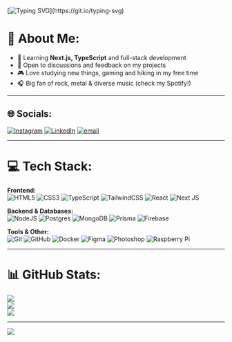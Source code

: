 [![Typing SVG](https://readme-typing-svg.demolab.com?font=Geist&weight=800&size=24&pause=2500&color=FFFFFF&width=500&height=50&lines=Hello%2C+I%E2%80%99m+Nikita.+Welcome+to+my+GitHub!)](https://git.io/typing-svg)

# 💫 About Me:
- 🌱 Learning **Next.js, TypeScript** and full-stack development  
- 💬 Open to discussions and feedback on my projects  
- 🎮 Love studying new things, gaming and hiking in my free time  
- 🎧 Big fan of rock, metal & diverse music (check my Spotify!)  

---

## 🌐 Socials:
[![Instagram](https://img.shields.io/badge/Instagram-%23E4405F.svg?logo=Instagram&logoColor=white)](https://instagram.com/rodionov.nn)
[![LinkedIn](https://img.shields.io/badge/LinkedIn-%230077B5.svg?logo=linkedin&logoColor=white)](https://linkedin.com/in/rodionov-nn)
[![email](https://img.shields.io/badge/Email-D14836?logo=gmail&logoColor=white)](mailto:rodionov.nmx@gmail.com)

---

# 💻 Tech Stack:

**Frontend:**  
![HTML5](https://img.shields.io/badge/html5-%23E34F26.svg?style=for-the-badge&logo=html5&logoColor=white)
![CSS3](https://img.shields.io/badge/css3-%231572B6.svg?style=for-the-badge&logo=css3&logoColor=white)
![TypeScript](https://img.shields.io/badge/typescript-%23007ACC.svg?style=for-the-badge&logo=typescript&logoColor=white)
![TailwindCSS](https://img.shields.io/badge/tailwindcss-%2338B2AC.svg?style=for-the-badge&logo=tailwind-css&logoColor=white)
![React](https://img.shields.io/badge/react-%2320232a.svg?style=for-the-badge&logo=react&logoColor=%2361DAFB)
![Next JS](https://img.shields.io/badge/Next-black?style=for-the-badge&logo=next.js&logoColor=white)

**Backend & Databases:**  
![NodeJS](https://img.shields.io/badge/node.js-339933?style=for-the-badge&logo=node-dot-js&logoColor=white)
![Postgres](https://img.shields.io/badge/postgres-%23316192.svg?style=for-the-badge&logo=postgresql&logoColor=white)
![MongoDB](https://img.shields.io/badge/MongoDB-%234ea94b.svg?style=for-the-badge&logo=mongodb&logoColor=white)
![Prisma](https://img.shields.io/badge/Prisma-3982CE?style=for-the-badge&logo=Prisma&logoColor=white)
![Firebase](https://img.shields.io/badge/firebase-%23039BE5.svg?style=for-the-badge&logo=firebase)

**Tools & Other:**  
![Git](https://img.shields.io/badge/git-%23F05033.svg?style=for-the-badge&logo=git&logoColor=white)
![GitHub](https://img.shields.io/badge/github-%23121011.svg?style=for-the-badge&logo=github&logoColor=white)
![Docker](https://img.shields.io/badge/docker-%230db7ed.svg?style=for-the-badge&logo=docker&logoColor=white)
![Figma](https://img.shields.io/badge/figma-%23F24E1E.svg?style=for-the-badge&logo=figma&logoColor=white)
![Photoshop](https://img.shields.io/badge/adobe%20photoshop-%2331A8FF.svg?style=for-the-badge&logo=adobe%20photoshop&logoColor=white)
![Raspberry Pi](https://img.shields.io/badge/-Raspberry_Pi-C51A4A?style=for-the-badge&logo=Raspberry-Pi)

---

# 📊 GitHub Stats:
![](https://github-readme-stats.vercel.app/api?username=rodionov-nn&theme=apprentice&hide_border=false&include_all_commits=true&count_private=true)  
![](https://nirzak-streak-stats.vercel.app/?user=rodionov-nn&theme=apprentice&hide_border=false)  
![](https://github-readme-stats.vercel.app/api/top-langs/?username=rodionov-nn&theme=apprentice&hide_border=false&include_all_commits=true&count_private=true&layout=compact)

---

[![](https://visitcount.itsvg.in/api?id=rodionov-nn&icon=0&color=0)](https://visitcount.itsvg.in)

